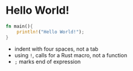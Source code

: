 # Hello World!
```Rust
fn main(){
	println!("Hello World!");
}
```
- indent with four spaces, not a tab
- using `!`, calls for a Rust macro, not a function
- `;` marks end of expression
